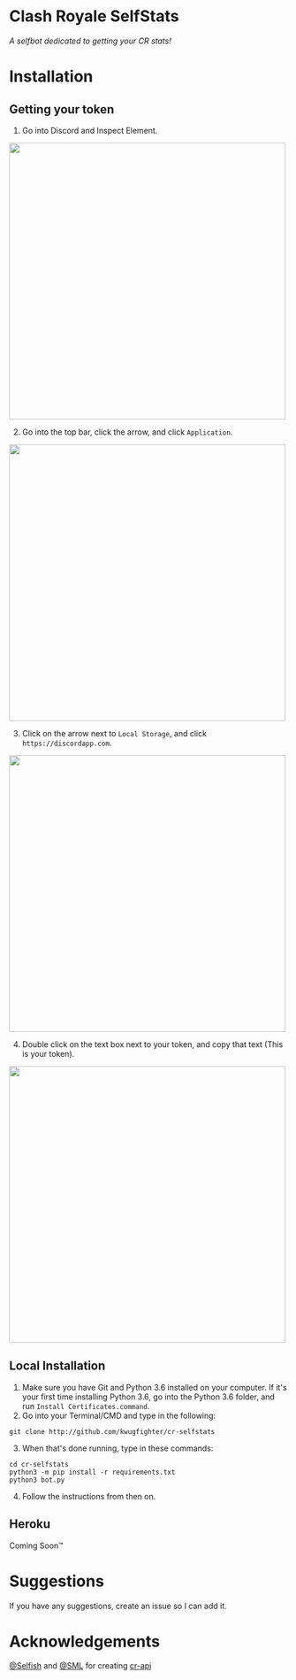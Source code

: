 # Clash Royale SelfStats
_A selfbot dedicated to getting your CR stats!_

# Installation
## Getting your token
1. Go into Discord and Inspect Element.

<p><img src="https://i.imgur.com/XeGhpvq.png", width="500px"></p>

2. Go into the top bar, click the arrow, and click `Application`.

<p><img src="https://i.imgur.com/lLLlN6C.png", width="500px"></p>

3. Click on the arrow next to `Local Storage`, and click `https://discordapp.com`.

<p><img src="https://i.imgur.com/KO2fr0a.png", width="500px"></p>

4. Double click on the text box next to your token, and copy that text (This is your token).

<p><img src="https://i.imgur.com/N8vkuz1.png", width="500px"></p>

## Local Installation
1. Make sure you have Git and Python 3.6 installed on your computer. If it's your first time installing Python 3.6, go into the Python 3.6 folder, and run `Install Certificates.command`.
2. Go into your Terminal/CMD and type in the following:
```
git clone http://github.com/kwugfighter/cr-selfstats
```
3. When that's done running, type in these commands:
```
cd cr-selfstats
python3 -m pip install -r requirements.txt
python3 bot.py
```
4. Follow the instructions from then on.

## Heroku
Coming Soon™

# Suggestions
If you have any suggestions, create an issue so I can add it.
# Acknowledgements
[@Selfish](https://github.com/selfish) and [@SML](https://github.com/smlbiobot) for creating [cr-api](https://cr-api.com)
